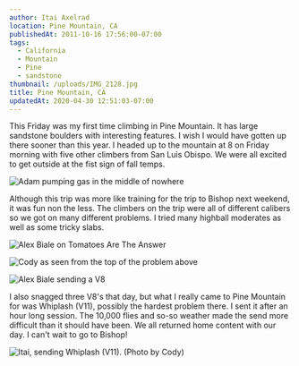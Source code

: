 ```yaml
---
author: Itai Axelrad
location: Pine Mountain, CA
publishedAt: 2011-10-16 17:56:00-07:00
tags:
  - California
  - Mountain
  - Pine
  - sandstone
thumbnail: /uploads/IMG_2128.jpg
title: Pine Mountain, CA
updatedAt: 2020-04-30 12:51:03-07:00
---
```


This Friday was my first time climbing in Pine Mountain. It has large sandstone boulders with interesting features. I wish I would have gotten up there sooner than this year. I headed up to the mountain at 8 on Friday morning with five other climbers from San Luis Obispo. We were all excited to get outside at the fist sign of fall temps.

![Adam pumping gas in the middle of nowhere](/uploads/IMG_2128.jpg)

Although this trip was more like training for the trip to Bishop next weekend, it was fun non the less. The climbers on the trip were all of different calibers so we got on many different problems. I tried many highball moderates as well as some tricky slabs.

![Alex Biale on Tomatoes Are The Answer](/uploads/IMG_2180.jpg)

![Cody as seen from the top of the problem above](/uploads/IMG_2188.jpg)

![Alex Biale sending a V8](/uploads/IMG_2207.jpg)

I also snagged three V8's that day, but what I really came to Pine Mountain for was Whiplash (V11), possibly the hardest problem there. I sent it after an hour long session. The 10,000 flies and so-so weather made the send more difficult than it should have been. We all returned home content with our day. I can't wait to go to Bishop!

![Itai, sending Whiplash (V11). (Photo by Cody)](/uploads/_phpfnwqxdPM_1318806321.jpg)
